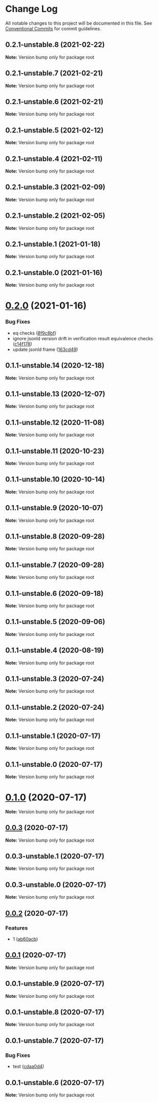 # Change Log

All notable changes to this project will be documented in this file.
See [Conventional Commits](https://conventionalcommits.org) for commit guidelines.

## 0.2.1-unstable.8 (2021-02-22)

**Note:** Version bump only for package root





## 0.2.1-unstable.7 (2021-02-21)

**Note:** Version bump only for package root





## 0.2.1-unstable.6 (2021-02-21)

**Note:** Version bump only for package root





## 0.2.1-unstable.5 (2021-02-12)

**Note:** Version bump only for package root





## 0.2.1-unstable.4 (2021-02-11)

**Note:** Version bump only for package root





## 0.2.1-unstable.3 (2021-02-09)

**Note:** Version bump only for package root





## 0.2.1-unstable.2 (2021-02-05)

**Note:** Version bump only for package root





## 0.2.1-unstable.1 (2021-01-18)

**Note:** Version bump only for package root





## 0.2.1-unstable.0 (2021-01-16)

**Note:** Version bump only for package root





# [0.2.0](https://github.com/transmute-industries/vc.js/compare/v0.1.1-unstable.14...v0.2.0) (2021-01-16)


### Bug Fixes

* eq checks ([8f9c8bf](https://github.com/transmute-industries/vc.js/commit/8f9c8bff7b98500c1e92290aacb20f68d09f994c))
* ignore jsonld version drift in verification result equivalence checks ([c14f178](https://github.com/transmute-industries/vc.js/commit/c14f17823e2e069e094517e37cd71df8dd595243))
* update jsonld frame ([163cd49](https://github.com/transmute-industries/vc.js/commit/163cd492951ac46af43922e62423ea7628c4a82f))





## 0.1.1-unstable.14 (2020-12-18)

**Note:** Version bump only for package root





## 0.1.1-unstable.13 (2020-12-07)

**Note:** Version bump only for package root





## 0.1.1-unstable.12 (2020-11-08)

**Note:** Version bump only for package root





## 0.1.1-unstable.11 (2020-10-23)

**Note:** Version bump only for package root





## 0.1.1-unstable.10 (2020-10-14)

**Note:** Version bump only for package root





## 0.1.1-unstable.9 (2020-10-07)

**Note:** Version bump only for package root





## 0.1.1-unstable.8 (2020-09-28)

**Note:** Version bump only for package root





## 0.1.1-unstable.7 (2020-09-28)

**Note:** Version bump only for package root





## 0.1.1-unstable.6 (2020-09-18)

**Note:** Version bump only for package root





## 0.1.1-unstable.5 (2020-09-06)

**Note:** Version bump only for package root





## 0.1.1-unstable.4 (2020-08-19)

**Note:** Version bump only for package root





## 0.1.1-unstable.3 (2020-07-24)

**Note:** Version bump only for package root





## 0.1.1-unstable.2 (2020-07-24)

**Note:** Version bump only for package root





## 0.1.1-unstable.1 (2020-07-17)

**Note:** Version bump only for package root





## 0.1.1-unstable.0 (2020-07-17)

**Note:** Version bump only for package root





# [0.1.0](https://github.com/transmute-industries/vc.js/compare/v0.0.3...v0.1.0) (2020-07-17)

**Note:** Version bump only for package root





## [0.0.3](https://github.com/transmute-industries/vc.js/compare/v0.0.3-unstable.1...v0.0.3) (2020-07-17)

**Note:** Version bump only for package root





## 0.0.3-unstable.1 (2020-07-17)

**Note:** Version bump only for package root





## 0.0.3-unstable.0 (2020-07-17)

**Note:** Version bump only for package root





## [0.0.2](https://github.com/transmute-industries/vc.js/compare/v0.0.1...v0.0.2) (2020-07-17)


### Features

* 1 ([ab60acb](https://github.com/transmute-industries/vc.js/commit/ab60acbaf526379fada7bcb4ab2599e17455f6da))





## [0.0.1](https://github.com/transmute-industries/vc.js/compare/v0.0.1-unstable.9...v0.0.1) (2020-07-17)

**Note:** Version bump only for package root





## 0.0.1-unstable.9 (2020-07-17)

**Note:** Version bump only for package root





## 0.0.1-unstable.8 (2020-07-17)

**Note:** Version bump only for package root





## 0.0.1-unstable.7 (2020-07-17)


### Bug Fixes

* test ([cdaa0d4](https://github.com/transmute-industries/vc.js/commit/cdaa0d489bfb5390ed98545884642c798ce18192))





## 0.0.1-unstable.6 (2020-07-17)

**Note:** Version bump only for package root
